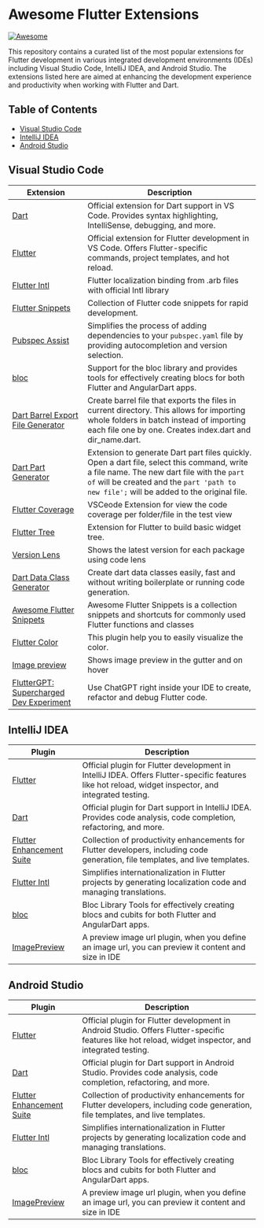 # Awesome Flutter Extensions

[![Awesome](https://awesome.re/badge.svg)](https://awesome.re)

This repository contains a curated list of the most popular extensions for Flutter development in various integrated development environments (IDEs) including Visual Studio Code, IntelliJ IDEA, and Android Studio. The extensions listed here are aimed at enhancing the development experience and productivity when working with Flutter and Dart.

## Table of Contents

- [Visual Studio Code](#visual-studio-code)
- [IntelliJ IDEA](#intellij-idea)
- [Android Studio](#android-studio)

## Visual Studio Code

| Extension | Description |
|-----------|-------------|
| [Dart](https://marketplace.visualstudio.com/items?itemName=Dart-Code.dart-code) | Official extension for Dart support in VS Code. Provides syntax highlighting, IntelliSense, debugging, and more. |
| [Flutter](https://marketplace.visualstudio.com/items?itemName=Dart-Code.flutter) | Official extension for Flutter development in VS Code. Offers Flutter-specific commands, project templates, and hot reload. |
| [Flutter Intl](https://marketplace.visualstudio.com/items?itemName=localizely.flutter-intl) | Flutter localization binding from .arb files with official Intl library |
| [Flutter Snippets](https://marketplace.visualstudio.com/items?itemName=Nash.awesome-flutter-snippets) | Collection of Flutter code snippets for rapid development. |
| [Pubspec Assist](https://marketplace.visualstudio.com/items?itemName=jeroen-meijer.pubspec-assist) | Simplifies the process of adding dependencies to your `pubspec.yaml` file by providing autocompletion and version selection. |
| [bloc](https://marketplace.visualstudio.com/items?itemName=FelixAngelov.bloc) | Support for the bloc library and provides tools for effectively creating blocs for both Flutter and AngularDart apps. |
| [Dart Barrel Export File Generator](https://marketplace.visualstudio.com/items?itemName=orestesgaolin.dart-export-index) | Create barrel file that exports the files in current directory. This allows for importing whole folders in batch instead of importing each file one by one. Creates index.dart and dir_name.dart. |
| [Dart Part Generator](https://marketplace.visualstudio.com/items?itemName=ZemlyanikinMaksim.dart-part-generator) | Extension to generate Dart part files quickly. Open a dart file, select this command, write a file name. The new dart file with the `part of` will be created and the `part 'path to new file';` will be added to the original file. |
| [Flutter Coverage](https://marketplace.visualstudio.com/items?itemName=Flutterando.flutter-coverage) | VSCeode Extension for view the code coverage per folder/file in the test view |
| [Flutter Tree](https://marketplace.visualstudio.com/items?itemName=marcelovelasquez.flutter-tree) | Extension for Flutter to build basic widget tree. |
| [Version Lens](https://marketplace.visualstudio.com/items?itemName=pflannery.vscode-versionlens) | Shows the latest version for each package using code lens |
| [Dart Data Class Generator](https://marketplace.visualstudio.com/items?itemName=hzgood.dart-data-class-generator) | Create dart data classes easily, fast and without writing boilerplate or running code generation. |
| [Awesome Flutter Snippets](https://marketplace.visualstudio.com/items?itemName=Nash.awesome-flutter-snippets) | Awesome Flutter Snippets is a collection snippets and shortcuts for commonly used Flutter functions and classes |
| [Flutter Color](https://marketplace.visualstudio.com/items?itemName=circlecodesolution.ccs-flutter-color) | This plugin help you to easily visualize the color. |
| [Image preview](https://marketplace.visualstudio.com/items?itemName=kisstkondoros.vscode-gutter-preview) | Shows image preview in the gutter and on hover |
| [FlutterGPT: Supercharged Dev Experiment](https://marketplace.visualstudio.com/items?itemName=WelltestedAI.fluttergpt) | Use ChatGPT right inside your IDE to create, refactor and debug Flutter code. |


## IntelliJ IDEA

| Plugin | Description |
|--------|-------------|
| [Flutter](https://plugins.jetbrains.com/plugin/9212-flutter) | Official plugin for Flutter development in IntelliJ IDEA. Offers Flutter-specific features like hot reload, widget inspector, and integrated testing. |
| [Dart](https://plugins.jetbrains.com/plugin/6351-dart) | Official plugin for Dart support in IntelliJ IDEA. Provides code analysis, code completion, refactoring, and more. |
| [Flutter Enhancement Suite](https://plugins.jetbrains.com/plugin/11929-flutter-enhancement-suite) | Collection of productivity enhancements for Flutter developers, including code generation, file templates, and live templates. |
| [Flutter Intl](https://plugins.jetbrains.com/plugin/13666-flutter-intl) | Simplifies internationalization in Flutter projects by generating localization code and managing translations. |
| [bloc](https://plugins.jetbrains.com/plugin/12129-bloc) | Bloc Library Tools for effectively creating blocs and cubits for both Flutter and AngularDart apps. |
| [ImagePreview](https://plugins.jetbrains.com/plugin/21224-imagepreview) | A preview image url plugin, when you define an image url, you can preview it content and size in IDE |

## Android Studio

| Plugin | Description |
|--------|-------------|
| [Flutter](https://plugins.jetbrains.com/plugin/9212-flutter) | Official plugin for Flutter development in Android Studio. Offers Flutter-specific features like hot reload, widget inspector, and integrated testing. |
| [Dart](https://plugins.jetbrains.com/plugin/6351-dart) | Official plugin for Dart support in Android Studio. Provides code analysis, code completion, refactoring, and more. |
| [Flutter Enhancement Suite](https://plugins.jetbrains.com/plugin/11929-flutter-enhancement-suite) | Collection of productivity enhancements for Flutter developers, including code generation, file templates, and live templates. |
| [Flutter Intl](https://plugins.jetbrains.com/plugin/13666-flutter-intl) | Simplifies internationalization in Flutter projects by generating localization code and managing translations. |
| [bloc](https://plugins.jetbrains.com/plugin/12129-bloc) | Bloc Library Tools for effectively creating blocs and cubits for both Flutter and AngularDart apps. |
| [ImagePreview](https://plugins.jetbrains.com/plugin/21224-imagepreview) | A preview image url plugin, when you define an image url, you can preview it content and size in IDE |